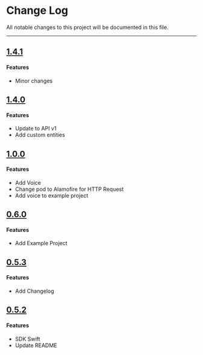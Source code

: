 # Change Log
All notable changes to this project will be documented in this file.

---
## [1.4.1](https://github.com/RecastAI/SDK-ios/releases/tag/1.4.1)

#### Features

* Minor changes

## [1.4.0](https://github.com/RecastAI/SDK-ios/releases/tag/1.4.0)

#### Features

* Update to API v1
* Add custom entities

## [1.0.0](https://github.com/RecastAI/SDK-ios/releases/tag/1.0.0)

#### Features

* Add Voice
* Change pod to Alamofire for HTTP Request
* Add voice to example project

## [0.6.0](https://github.com/RecastAI/SDK-ios/releases/tag/0.6.0)

#### Features

* Add Example Project

## [0.5.3](https://github.com/RecastAI/SDK-ios/releases/tag/0.5.3)

#### Features

* Add Changelog

## [0.5.2](https://github.com/RecastAI/SDK-ios/releases/tag/0.5.2)

#### Features

* SDK Swift
* Update README
